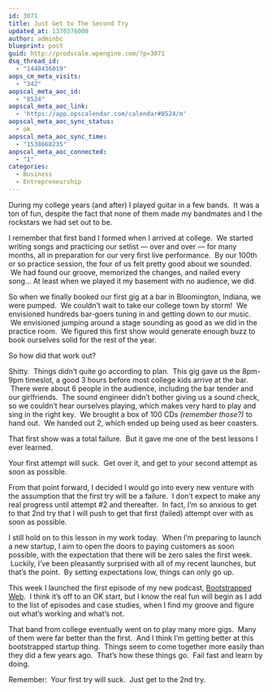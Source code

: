 ```yaml
---
id: 3071
title: Just Get to The Second Try
updated_at: 1370376000
author: adminbc
blueprint: post
guid: http://prodscale.wpengine.com/?p=3071
dsq_thread_id:
  - "1448436019"
aops_cm_meta_visits:
  - "342"
aopscal_meta_aoc_id:
  - "8524"
aopscal_meta_aoc_link:
  - 'https://app.opscalendar.com/calendar#8524/m'
aopscal_meta_aoc_sync_status:
  - ok
aopscal_meta_aoc_sync_time:
  - "1538668235"
aopscal_meta_aoc_connected:
  - "1"
categories:
  - Business
  - Entrepreneurship
---
```

During my college years (and after) I played guitar in a few bands.  It was a ton of fun, despite the fact that none of them made my bandmates and I the rockstars we had set out to be.

I remember that first band I formed when I arrived at college.  We started writing songs and practicing our setlist — over and over — for many months, all in preparation for our very first live performance.  By our 100th or so practice session, the four of us felt pretty good about we sounded.  We had found our groove, memorized the changes, and nailed every song&#8230; At least when we played it my basement with no audience, we did.

So when we finally booked our first gig at a bar in Bloomington, Indiana, we were pumped.  We couldn&#8217;t wait to take our college town by storm!  We envisioned hundreds bar-goers tuning in and getting down to our music.  We envisioned jumping around a stage sounding as good as we did in the practice room.  We figured this first show would generate enough buzz to book ourselves solid for the rest of the year.

So how did that work out?

Shitty.  Things didn&#8217;t quite go according to plan.  This gig gave us the 8pm-9pm timeslot, a good 3 hours before most college kids arrive at the bar.  There were about 6 people in the audience, including the bar tender and our girlfriends.  The sound engineer didn&#8217;t bother giving us a sound check, so we couldn&#8217;t hear ourselves playing, which makes very hard to play and sing in the right key.  We brought a box of 100 CDs _(remember those?)_ to hand out.  We handed out 2, which ended up being used as beer coasters.

That first show was a total failure.  But it gave me one of the best lessons I ever learned.

Your first attempt will suck.  Get over it, and get to your second attempt as soon as possible.

From that point forward, I decided I would go into every new venture with the assumption that the first try will be a failure.  I don&#8217;t expect to make any real progress until attempt #2 and thereafter.  In fact, I&#8217;m so anxious to get to that 2nd try that I will push to get that first (failed) attempt over with as soon as possible.

I still hold on to this lesson in my work today.  When I&#8217;m preparing to launch a new startup, I aim to open the doors to paying customers as soon possible, with the expectation that there will be zero sales the first week.  Luckily, I&#8217;ve been pleasantly surprised with all of my recent launches, but that&#8217;s the point.  By setting expectations low, things can only go up.

This week I launched the first episode of my new podcast, [Bootstrapped Web](http://bootstrappedweb.com).  I think it&#8217;s off to an OK start, but I know the real fun will begin as I add to the list of episodes and case studies, when I find my groove and figure out what&#8217;s working and what&#8217;s not.

That band from college eventually went on to play many more gigs.  Many of them were far better than the first.  And I think I&#8217;m getting better at this bootstrapped startup thing.  Things seem to come together more easily than they did a few years ago.  That&#8217;s how these things go.  Fail fast and learn by doing.

Remember:  Your first try will suck.  Just get to the 2nd try.

&nbsp;